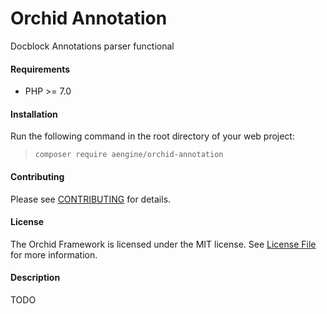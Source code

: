 Orchid Annotation
====
Docblock Annotations parser functional

#### Requirements
* PHP >= 7.0

#### Installation
Run the following command in the root directory of your web project:
  
> `composer require aengine/orchid-annotation`

#### Contributing
Please see [CONTRIBUTING](CONTRIBUTING.md) for details.

#### License
The Orchid Framework is licensed under the MIT license. See [License File](LICENSE.md) for more information.

#### Description
TODO
